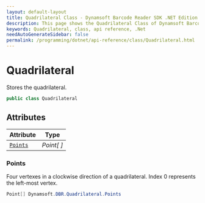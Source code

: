 ```yaml
---
layout: default-layout
title: Quadrilateral Class - Dynamsoft Barcode Reader SDK .NET Edition API Reference
description: This page shows the Quadrilateral Class of Dynamsoft Barcode Reader SDK .NET Edition.
keywords: Quadrilateral, class, api reference, .Net
needAutoGenerateSidebar: false
permalink: /programming/dotnet/api-reference/class/Quadrilateral.html
---
```



# Quadrilateral
Stores the quadrilateral.  

```csharp
public class Quadrilateral 
```  

## Attributes
  
| Attribute | Type |
|---------- | ---- |
| [`Points`](#points) | *Point[ ]* |


### Points
Four vertexes in a clockwise direction of a quadrilateral. Index 0 represents the left-most vertex. 

```csharp
Point[] Dynamsoft.DBR.Quadrilateral.Points
```



